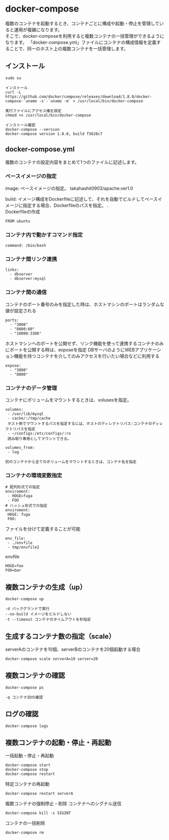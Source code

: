 # docker-compose

複数のコンテナを起動するとき、コンテナごとに構成や起動・停止を管理していると運用が複雑になります。  
そこで、docker-composeを利用すると複数コンテナの一括管理ができるようになります。 
「docker-compose.yml」ファイルにコンテナの構成情報を定義することで、同一のホスト上の複数コンテナを一括管理します。  

## インストール
```
sudo su

インストール
curl -L https://github.com/docker/compose/releases/download/1.8.0/docker-compose-`uname -s`-`uname -m` > /usr/local/bin/docker-compose

実行ファイルにアクセス権を設定
chmod +x /usr/local/bin/docker-compose

インストール確認
docker-compose --version
docker-compose version 1.8.0, build f3628c7
```

## docker-compose.yml
複数のコンテナの設定内容をまとめて1つのファイルに記述します。  

### ベースイメージの指定
image: ベースイメージの指定。 takahashit0903/apache:ver1.0

build: イメージ構成をDockerfileに記述して、それを自動でビルドしてベースイメージに指定する場合、Dockerfileのパスを指定。 .  
Dockerfileの作成
```
FROM ubuntu
```
### コンテナ内で動かすコマンド指定
```
command: /bin/bash
```
### コンテナ間リンク連携
```
links:
  - dbserver
  - dbserver:mysql
```

### コンテナ間の通信
コンテナのポート番号のみを指定した時は、ホストマシンのポートはランダムな値が設定される  
```
ports:
  - "3000"
  - "8000:80"
  - "10000:3306"
```
ホストマシンへのポートを公開せず、リンク機能を使って連携するコンテナのみにポートを公開する時は、exposeを指定
DBサーバのようにWEBアプリケーション機能を持つコンテナを介してのみアクセスを行いたい場合などに利用する  
```
expose:
  - "3000"
  - "8000"
```
### コンテナのデータ管理
コンテナにボリュームをマウントするときは、volusesを指定。
```
volumes:
 - /var/lib/mysql
 - cache/:/tmp/cache
 ホスト側でマウントするパスを指定するには、ホストのディレクトリパス:コンテナのディレクトリパスを指定
 - ~/configs:/etc/configs/:ro
 読み取り専用としてマウントできる。

volumes_from:
 - log

別のコンテナから全てのボリュームをマウントするときは、コンテナ名を指定
```
### コンテナの環境変数指定
```
# 配列形式での指定
enviroment:
 - HOGE=fuga
 - FOO
# ハッシュ形式での指定
enviroment:
 HOGE: fuga
 FOO:
```
ファイルを分けて定義することが可能
```
env_file:
 - ./envfile
 - tmp/envfile2
```
envfile
```
HOGE=foo
FOO=bar
```
## 複数コンテナの生成（up）
```
docker-compose up

-d バックグランドで実行
--no-build イメージをビルドしない
-t --timeout コンテナのタイムアウトを秒指定
```
## 生成するコンテナ数の指定（scale）
serverAのコンテナを10個、serverBのコンテナを20個起動する場合
```
docker-compose scale serverA=10 server=20
```
## 複数コンテナの確認
```
docker-compose ps

-q コンテナIDの確認
```
## ログの確認
```
docker-compose logs
```
## 複数コンテナの起動・停止・再起動
一括起動・停止・再起動
```
docker-compose start
docker-compose stop
docker-compose restart
```
特定コンテナの再起動
```
docker-compose restart serverA
```
複数コンテナの強制停止・削除
コンテナへのシグナル送信
```
docker-compose kill -s SIGINT
```
コンテナの一括削除
```
docker-compose rm
```
